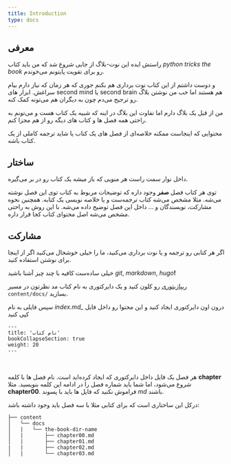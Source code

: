 ```yaml
---
title: Introduction
type: docs
---
```


## معرفی

راستش ایده این نوت-بلاگ از جایی شروع شد که من باید کتاب
*python tricks the book*
رو برای تقویت پایتونم می‌خوندم.

و دوست داشتم از این کتاب نوت برداری هم بکنم جوری که هر زمان که نیاز دارم
بیام سراغش. ابزار های
second mind
یا
second brain
هم هستند اما خب من نوشتن بلاگ رو ترجیح می‌دم چون به دیگران هم می‌تونه کمک کنه.

من از قبل یک بلاگ دارم اما تفاوت این بلاگ در اینه که شبیه یک کتاب هست
و می‌تونم به راحتی همه فصل ها و کتاب های دیگه رو از هم مجزا کنم.

محتوایی که اینجاست ممکنه خلاصه‌ای از فصل های یک کتاب یا شاید ترجمه کاملی از
یک کتاب باشه.

## ساختار

داخل نوار سمت راست هر منویی که باز میشه یک کتاب رو
در بر می‌گیره.

توی هر کتاب فصل **صفر** وجود داره که توضیحات مربوط به کتاب توی این فصل نوشته می‌شه.
مثلا مشخص می‌شه کتاب ترجمه‌ست و یا خلاصه نویسی یک کتابه.
همچنین نحوه مشارکت، نویسندگان و ... داخل این فصل توضیح داده می‌شه.
با این روش به راحتی مشخص می‌شه اصل محتوای کتاب کجا قرار داره.


## مشارکت

اگر هر کتابی رو ترجمه و یا نوت برداری می‌کنید، ما را خیلی خوشحال می‌کنید اگر از
اینجا برای نوشتن استفاده کنید.

خیلی ساده‌ست کافیه با چند چیز آشنا باشید
*git*, *markdown*, *hugo*__!__

[ریپازیتوری]()
رو کلون کنید 
و یک دایرکتوری به نام کتاب مد نظرتون در مسیر 
`content/docs/`
بسازید.

سپس فایلی به نام
*index.md_*
درون اون دایرکتوری ایجاد کنید و این محتوا رو داخل فایل کپی کنید

<div dir='ltr'>

    ---
    title: 'نام کتاب'
    bookCollapseSection: true
    weight: 20
    ---
</div>

</br>

هر فصل یک فایل داخل دایرکتوری که ایجاد کرده‌اید است.
نام فصل ها با کلمه
**chapter**
شروع می‌شود، اما شما باید شماره فصل را در ادامه این کلمه بنویسید. مثلا
**chapter00**.
فراموش نکنید که فایل ها باید با پسوند
*md*
باشند.

درکل این ساختاری است که برای کتابی مثلا با سه فصل باید وجود داشته باشد:

<div dir='ltr'>

    ├── content
    │   └── docs
    │   |   └── the-book-dir-name
    │   |       ├── chapter00.md
    │   |       ├── chapter01.md
    |   |       ├── chapter02.md
    │   |       └── chapter03.md
</div>
